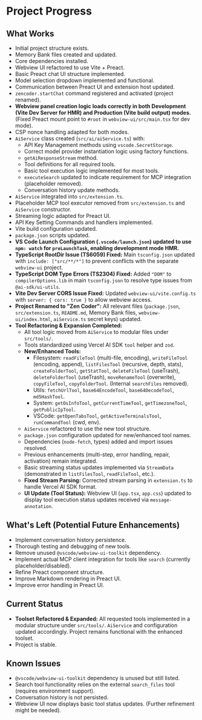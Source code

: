 # Project Progress

## What Works
- Initial project structure exists.
- Memory Bank files created and updated.
- Core dependencies installed.
- Webview UI refactored to use Vite + Preact.
- Basic Preact chat UI structure implemented.
- Model selection dropdown implemented and functional.
- Communication between Preact UI and extension host updated.
- `zencoder.startChat` command registered and activated (project renamed).
- **Webview panel creation logic loads correctly in both Development (Vite Dev Server for HMR) and Production (Vite build output) modes.** (Fixed Preact mount point to `#root` in `webview-ui/src/main.tsx` for dev mode).
- CSP nonce handling adapted for both modes.
- `AiService` class created (`src/ai/aiService.ts`) with:
    - API Key Management methods using `vscode.SecretStorage`.
    - Correct model provider instantiation logic using factory functions.
    - `getAiResponseStream` method.
    - Tool definitions for all required tools.
    - Basic tool execution logic implemented for most tools.
    - `executeSearch` updated to indicate requirement for MCP integration (placeholder removed).
    - Conversation history update methods.
- `AiService` integrated into `src/extension.ts`.
- Placeholder MCP tool executor removed from `src/extension.ts` and `AiService` constructor.
- Streaming logic adapted for Preact UI.
- API Key Setting Commands and handlers implemented.
- Vite build configuration updated.
- `package.json` scripts updated.
- **VS Code Launch Configuration (`.vscode/launch.json`) updated to use `npm: watch` for `preLaunchTask`, enabling development mode HMR.**
- **TypeScript RootDir Issue (TS6059) Fixed:** Main `tsconfig.json` updated with `include: ["src/**/*"]` to prevent conflicts with the separate `webview-ui` project.
- **TypeScript DOM Type Errors (TS2304) Fixed:** Added `"DOM"` to `compilerOptions.lib` in main `tsconfig.json` to resolve type issues from `@ai-sdk/ui-utils`.
- **Vite Dev Server CORS Issue Fixed:** Updated `webview-ui/vite.config.ts` with `server: { cors: true }` to allow webview access.
- **Project Renamed to "Zen Coder":** All relevant files (`package.json`, `src/extension.ts`, `README.md`, Memory Bank files, `webview-ui/index.html`, `aiService.ts` secret keys) updated.
- **Tool Refactoring & Expansion Completed:**
    - All tool logic moved from `AiService` to modular files under `src/tools/`.
    - Tools standardized using Vercel AI SDK `tool` helper and `zod`.
    - **New/Enhanced Tools:**
        - Filesystem: `readFileTool` (multi-file, encoding), `writeFileTool` (encoding, append), `listFilesTool` (recursive, depth, stats), `createFolderTool`, `getStatTool`, `deleteFileTool` (useTrash), `deleteFolderTool` (useTrash), `moveRenameTool` (overwrite), `copyFileTool`, `copyFolderTool`. (Internal `searchFiles` removed).
        - Utils: `fetchUrlTool`, `base64EncodeTool`, `base64DecodeTool`, `md5HashTool`.
        - System: `getOsInfoTool`, `getCurrentTimeTool`, `getTimezoneTool`, `getPublicIpTool`.
        - VSCode: `getOpenTabsTool`, `getActiveTerminalsTool`, `runCommandTool` (cwd, env).
    - `AiService` refactored to use the new tool structure.
    - `package.json` configuration updated for new/enhanced tool names.
    - Dependencies (`node-fetch`, types) added and import issues resolved.
    - Previous enhancements (multi-step, error handling, repair, activation) remain integrated.
    - Basic streaming status updates implemented via `StreamData` (demonstrated in `listFilesTool`, `readFileTool`, etc.).
    - **Fixed Stream Parsing:** Corrected stream parsing in `extension.ts` to handle Vercel AI SDK format.
    - **UI Update (Tool Status):** Webview UI (`app.tsx`, `app.css`) updated to display tool execution status updates received via `message-annotation`.
## What's Left (Potential Future Enhancements)
- Implement conversation history persistence.
- Thorough testing and debugging of new tools.
- Remove unused `@vscode/webview-ui-toolkit` dependency.
- Implement actual MCP client integration for tools like `search` (currently placeholder/disabled).
- Refine Preact component structure.
- Improve Markdown rendering in Preact UI.
- Improve error handling in Preact UI.

## Current Status
- **Toolset Refactored & Expanded:** All requested tools implemented in a modular structure under `src/tools/`. `AiService` and configuration updated accordingly. Project remains functional with the enhanced toolset.
- Project is stable.

## Known Issues
- `@vscode/webview-ui-toolkit` dependency is unused but still listed.
- Search tool functionality relies on the external `search_files` tool (requires environment support).
- Conversation history is not persisted.
- Webview UI now displays basic tool status updates. (Further refinement might be needed).